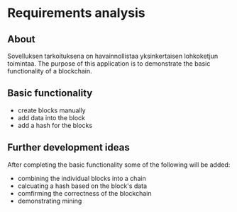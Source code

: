 # Requirements analysis

## About
 Sovelluksen tarkoituksena on havainnollistaa yksinkertaisen lohkoketjun toimintaa.
 The purpose of this application is to demonstrate the basic functionality of a blockchain.
## Basic functionality
 - create blocks manually
 - add data into the block
 - add a hash for the blocks
## Further development ideas
 After completing the basic functionality some of the following will be added:
 - combining the individual blocks into a chain
 - calcuating a hash based on the block's data
 - comfirming the correctness of the blockchain
 - demonstrating mining
